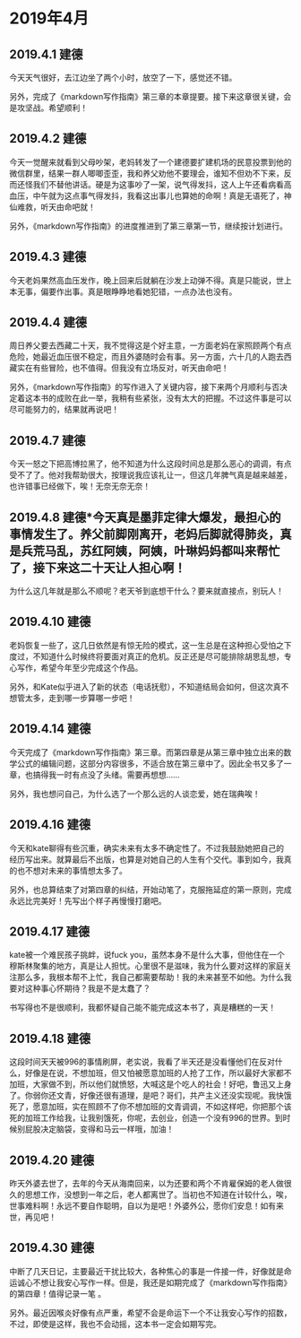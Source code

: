 # 2019年4月

## 2019.4.1 建德

今天天气很好，去江边坐了两个小时，放空了一下，感觉还不错。

另外，完成了《markdown写作指南》第三章的本章提要。接下来这章很关键，会是攻坚战。希望顺利！

## 2019.4.2 建德

今天一觉醒来就看到父母吵架，老妈转发了一个建德要扩建机场的民意投票到他的微信群里，结果一群人唧唧歪歪，我和养父劝他不要理会，谁知不但劝不下来，反而还怪我们不替他讲话。硬是为这事吵了一架，说气得发抖，这人上午还看病看高血压，中午就为这点事气得发抖，我看这出事儿也算她的命啊！真是无语死了，神仙难救，听天由命吧就！

另外，《markdown写作指南》的进度推进到了第三章第一节，继续按计划进行。

## 2019.4.3 建德

今天老妈果然高血压发作，晚上回来后就躺在沙发上动弹不得。真是只能说，世上本无事，偏要作出事。真是眼睁睁地看她犯错，一点办法也没有。

## 2019.4.4 建德

周日养父要去西藏二十天，我不觉得这是个好主意，一方面老妈在家照顾两个有点危险，她最近血压很不稳定，而且外婆随时会有事。另一方面，六十几的人跑去西藏实在有些冒险，也不值得。但我没有立场反对，听天由命吧！

另外，《markdown写作指南》的写作进入了关键内容，接下来两个月顺利与否决定着这本书的成败在此一举，我稍有些紧张，没有太大的把握。不过这件事是可以尽可能努力的，结果就再说吧！

## 2019.4.7 建德

今天一怒之下把高博拉黑了，他不知道为什么这段时间总是那么恶心的调调，有点受不了了。他对我帮助很大，按理说我应该礼让一，但这几年脾气真是越来越差，也许错事已经做下，唉！无奈无奈无奈！

## 2019.4.8 建德*今天真是墨菲定律大爆发，最担心的事情发生了。养父前脚刚离开，老妈后脚就得肺炎，真是兵荒马乱，苏红阿姨，阿姨，叶琳妈妈都叫来帮忙了，接下来这二十天让人担心啊！
为什么这几年就是那么不顺呢？老天爷到底想干什么？要来就直接点，别玩人！

## 2019.4.10 建德

老妈恢复一些了，这几日依然是有惊无险的模式，这一生总是在这种担心受怕之下度过，不知道什么时候终将要面对真正的危机。反正还是尽可能排除胡思乱想，专心写作，希望今年至少完成这个作品。

另外，和Kate似乎进入了新的状态（电话抚慰），不知道结局会如何，但这次真不想管太多，走到哪一步算哪一步吧！

## 2019.4.14 建德

今天完成了《markdown写作指南》第三章。而第四章是从第三章中独立出来的数学公式的编辑问题，这部分内容很多，不适合放在第三章中了。因此全书又多了一章，也搞得我一时有点没了头绪。需要再想想……

另外，我也想问自己，为什么选了一个那么远的人谈恋爱，她在瑞典唉！

## 2019.4.16 建德

今天和kate聊得有些沉重，确实未来有太多不确定性了。不过我鼓励她把自己的经历写出来。就算最后不出版，也算是对她自己的人生有个交代。事到如今，我真的也不想对未来的事情想太多了。

另外，也总算结束了对第四章的纠结，开始动笔了，克服拖延症的第一原则，完成永远比完美好！先写出个样子再慢慢打磨吧。

## 2019.4.17 建德

kate被一个难民孩子挑衅，说fuck you，虽然本身不是什么大事，但他住在一个穆斯林聚集的地方，真是让人担忧。心里很不是滋味，我为什么要对这样的家庭关注那么多，我根本帮不上忙，我自己都需要帮助！我的未来甚至不如他。为什么我要对这种事心怀期待？我是不是太蠢了？

书写得也不是很顺利，我都怀疑自己能不能完成这本书了，真是糟糕的一天！

## 2019.4.18 建德

这段时间天天被996的事情刷屏，老实说，我看了半天还是没看懂他们在反对什么，好像是在说，不想加班，但又怕被愿意加班的人抢了工作，所以最好大家都不加班，大家做不到，所以他们就愤怒，大喊这是个吃人的社会！好吧，鲁迅又上身了。你弱你还文青，好像还很有道理，是吧？哥们，共产主义还没实现呢。我快饿死了，愿意加班，实在照顾不了你不想加班的文青调调，不如这样吧，你把那个该死的加班工作给我，让我别饿死，你呢，去创业，创造一个没有996的世界。到时候别屁股决定脑袋，变得和马云一样哦，加油！

## 2019.4.20 建德

昨天外婆去世了，去年的今天从海南回来，以为还要和两个不肯雇保姆的老人做很久的思想工作，没想到一年之后，老人都离世了。当初也不知道在计较什么，唉，世事难料啊！永远不要自作聪明，自以为是吧！外婆外公，愿你们安息！如有来世，再见吧！

## 2019.4.30 建德

中断了几天日记，主要最近干扰比较大，各种焦心的事是一件接一件，好像就是命运诚心不想让我安心写作一样。但是，我还是如期完成了《markdown写作指南》的第四章！值得记录一笔 。

另外。最近因喉炎好像有点严重，希望不会是命运下一个不让我安心写作的招数，不过，即使是这样，我也不会动摇，这本书一定会如期写完。

